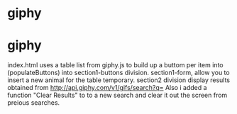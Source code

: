 # giphy
# giphy
index.html uses a table list from giphy.js to build up a buttom per item into (populateButtons) into section1-buttons division.
section1-form, allow you to insert a new animal for the table temporary.
section2 division display results obtained from http://api.giphy.com/v1/gifs/search?q=
Also i added a function "Clear Results" to to a new search and clear it out the screen from preious searches.

